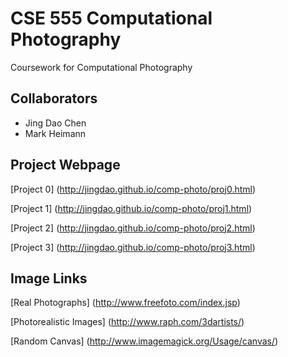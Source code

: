 CSE 555 Computational Photography
====

Coursework for Computational Photography

Collaborators
-----

- Jing Dao Chen
- Mark Heimann

Project Webpage
----

[Project 0] (http://jingdao.github.io/comp-photo/proj0.html)

[Project 1] (http://jingdao.github.io/comp-photo/proj1.html)

[Project 2] (http://jingdao.github.io/comp-photo/proj2.html)

[Project 3] (http://jingdao.github.io/comp-photo/proj3.html)

Image Links
----

[Real Photographs] (http://www.freefoto.com/index.jsp)

[Photorealistic Images] (http://www.raph.com/3dartists/)

[Random Canvas] (http://www.imagemagick.org/Usage/canvas/)

